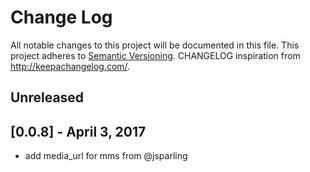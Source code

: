 # Change Log
All notable changes to this project will be documented in this file.
This project adheres to [Semantic Versioning](http://semver.org/).
CHANGELOG inspiration from http://keepachangelog.com/.

## Unreleased

## [0.0.8] - April 3, 2017
* add media_url for mms from @jsparling
